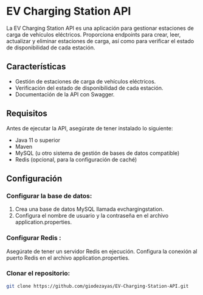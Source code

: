 # EV Charging Station API

La EV Charging Station API es una aplicación para gestionar estaciones de carga de vehículos eléctricos. Proporciona endpoints para crear, leer, actualizar y eliminar estaciones de carga, así como para verificar el estado de disponibilidad de cada estación.

## Características

- Gestión de estaciones de carga de vehículos eléctricos.
- Verificación del estado de disponibilidad de cada estación.
- Documentación de la API con Swagger.

## Requisitos

Antes de ejecutar la API, asegúrate de tener instalado lo siguiente:

- Java 11 o superior
- Maven
- MySQL (u otro sistema de gestión de bases de datos compatible)
- Redis (opcional, para la configuración de caché)

## Configuración
### Configurar la base de datos:

1. Crea una base de datos MySQL llamada evchargingstation.
2. Configura el nombre de usuario y la contraseña en el archivo application.properties.

### Configurar Redis :

Asegúrate de tener un servidor Redis en ejecución.
Configura la conexión al puerto Redis en el archivo application.properties.


### Clonar el repositorio:

```bash
git clone https://github.com/giodezayas/EV-Charging-Station-API.git

